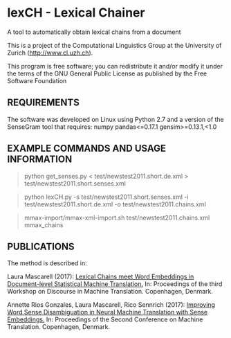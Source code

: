 # lexCH - Lexical Chainer

A tool to automatically obtain lexical chains from a document

This is a project of the Computational Linguistics Group at the University of Zurich (http://www.cl.uzh.ch).

This program is free software; you can redistribute it and/or modify it under the terms of the GNU General Public License as published by the Free Software Foundation

REQUIREMENTS
------------
The software was developed on Linux using Python 2.7 and a version of the SenseGram tool that requires:
numpy
pandas<=0.17.1
gensim>=0.13.1,<1.0

EXAMPLE COMMANDS AND USAGE INFORMATION
--------------------------------------

> python get_senses.py < test/newstest2011.short.de.xml > test/newstest2011.short.senses.xml

> python lexCH.py -s test/newstest2011.short.senses.xml -i test/newstest2011.short.de.xml -o test/newstest2011.chains.xml

> mmax-import/mmax-xml-import.sh test/newstest2011.chains.xml mmax_chains


PUBLICATIONS
------------
The method is described in:

Laura Mascarell (2017): [Lexical Chains meet Word Embeddings in Document-level Statistical Machine Translation.](http://www.aclweb.org/anthology/W17-4813) In: Proceedings of the third Workshop on Discourse in Machine Translation. Copenhagen, Denmark.

Annette Rios Gonzales, Laura Mascarell, Rico Sennrich (2017): [Improving Word Sense Disambiguation in Neural Machine Translation with Sense Embeddings.](http://www.aclweb.org/anthology/W17-4702) In: Proceedings of the Second Conference on Machine Translation. Copenhagen, Denmark.
